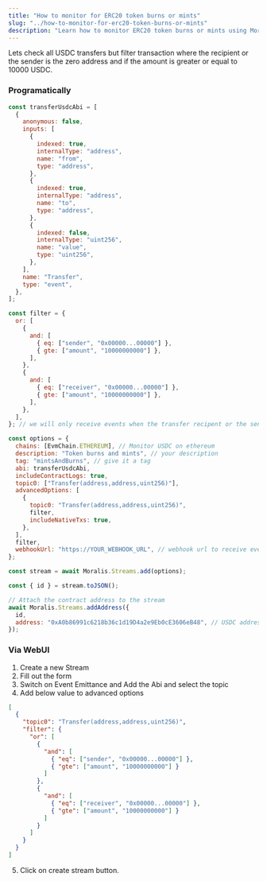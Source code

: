 ```yaml
---
title: "How to monitor for ERC20 token burns or mints"
slug: "../how-to-monitor-for-erc20-token-burns-or-mints"
description: "Learn how to monitor ERC20 token burns or mints using Moralis Streams API."
---
```


Lets check all USDC transfers but filter transaction where the recipient or the sender is the zero address and if the amount is greater or equal to 10000 USDC.

### Programatically

```javascript JavaScript
const transferUsdcAbi = [
  {
    anonymous: false,
    inputs: [
      {
        indexed: true,
        internalType: "address",
        name: "from",
        type: "address",
      },
      {
        indexed: true,
        internalType: "address",
        name: "to",
        type: "address",
      },
      {
        indexed: false,
        internalType: "uint256",
        name: "value",
        type: "uint256",
      },
    ],
    name: "Transfer",
    type: "event",
  },
];

const filter = {
  or: [
    {
      and: [
        { eq: ["sender", "0x00000...00000"] },
        { gte: ["amount", "10000000000"] },
      ],
    },
    {
      and: [
        { eq: ["receiver", "0x00000...00000"] },
        { gte: ["amount", "10000000000"] },
      ],
    },
  ],
}; // we will only receive events when the transfer recipent or the sender is the zero address meaning we are filtering mints and burn

const options = {
  chains: [EvmChain.ETHEREUM], // Monitor USDC on ethereum
  description: "Token burns and mints", // your description
  tag: "mintsAndBurns", // give it a tag
  abi: transferUsdcAbi,
  includeContractLogs: true,
  topic0: ["Transfer(address,address,uint256)"],
  advancedOptions: [
    {
      topic0: "Transfer(address,address,uint256)",
      filter,
      includeNativeTxs: true,
    },
  ],
  filter,
  webhookUrl: "https://YOUR_WEBHOOK_URL", // webhook url to receive events,
};

const stream = await Moralis.Streams.add(options);

const { id } = stream.toJSON();

// Attach the contract address to the stream
await Moralis.Streams.addAddress({
  id,
  address: "0xA0b86991c6218b36c1d19D4a2e9Eb0cE3606eB48", // USDC address
});
```

### Via WebUI

1. Create a new Stream
2. Fill out the form
3. Switch on Event Emittance and Add the Abi and select the topic
4. Add below value to advanced options

```json JSON
[
  {
    "topic0": "Transfer(address,address,uint256)",
    "filter": {
      "or": [
        {
          "and": [
            { "eq": ["sender", "0x00000...00000"] },
            { "gte": ["amount", "10000000000"] }
          ]
        },
        {
          "and": [
            { "eq": ["receiver", "0x00000...00000"] },
            { "gte": ["amount", "10000000000"] }
          ]
        }
      ]
    }
  }
]
```

5. Click on create stream button.
